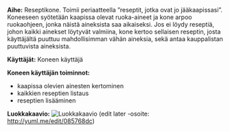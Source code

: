 **Aihe:** Reseptikone. Toimii periaatteella ”reseptit, jotka ovat jo jääkaapissasi”. Koneeseen syötetään kaapissa olevat ruoka-aineet ja kone arpoo ruokaohjeen, jonka näistä aineksista saa aikaiseksi. Jos ei löydy reseptiä, johon kaikki ainekset löytyvät valmiina, kone kertoo sellaisen reseptin, josta käyttäjältä puuttuu mahdollisimman vähän aineksia, sekä antaa kauppalistan puuttuvista aineksista.

**Käyttäjät:** Koneen käyttäjä

**Koneen käyttäjän toiminnot:** 
- kaapissa olevien ainesten kertominen
- kaikkien reseptien listaus
- reseptien lisääminen

**Luokkakaavio:**
![Luokkakaavio](~/Documents/Koulujutut/javalabra/reseptikone/dokumentointi/Kaaviot/Luokkakaavio.png)
(edit later -osoite: http://yuml.me/edit/085768dc)
